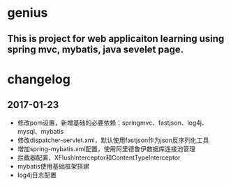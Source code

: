 # genius
## This is project for web applicaiton learning using spring mvc, mybatis, java sevelet page.

# changelog
## 2017-01-23
- 修改pom设置，新增基础的必要依赖：springmvc、fastjson、log4j、mysql、mybatis
- 修改dispatcher-servlet.xml，默认使用fastjson作为json反序列化工具
- 增加spring-mybatis.xml配置，使用阿里德鲁伊数据库连接池管理
- 拦截器配置，XFlushInterceptor和ContentTypeInterceptor
- mybatis使用基础框架搭建
- log4j日志配置